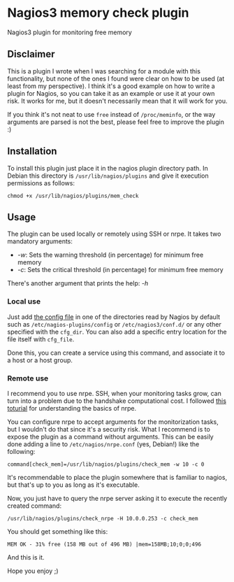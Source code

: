 # Nagios3 memory check plugin #

Nagios3 plugin for monitoring free memory

## Disclaimer ##
This is a plugin I wrote when I was searching for a module with this functionality, but none of the ones I found were clear on how to be used (at least from my perspective). I think it's a good example on how to write a plugin for Nagios, so you can take it as an example or use it at your own risk. It works for me, but it doesn't necessarily mean that it will work for you.

If you think it's not neat to use `free` instead of `/proc/meminfo`, or the way arguments are parsed is not the best, please feel free to improve the plugin :)

## Installation ##
To install this plugin just place it in the nagios plugin directory path. In Debian this directory is `/usr/lib/nagios/plugins` and give it execution permissions as follows:

`chmod +x /usr/lib/nagios/plugins/mem_check`

## Usage ##
The plugin can be used locally or remotely using SSH or nrpe. It takes two mandatory arguments: 

* _-w_: Sets the warning threshold (in percentage) for minimum free memory
* _-c_: Sets the critical threshold (in percentage) for minimum free memory

There's another argument that prints the help: _-h_


### Local use ###
Just add [the config file](https://github.com/funddy/nagios3-memcheck/blob/master/config/mem.cfg) in one of the directories read by Nagios by default such as `/etc/nagios-plugins/config` or `/etc/nagios3/conf.d/` or any other specified with the `cfg_dir`. You can also add a specific entry location for the file itself with `cfg_file`.

Done this, you can create a service using this command, and associate it to a host or a host group.

### Remote use ###
I recommend you to use nrpe. SSH, when your monitoring tasks grow, can turn into a problem due to the handshake computational cost. I followed [this toturial](http://www.thegeekstuff.com/2008/06/how-to-monitor-remote-linux-host-using-nagios-30/) for understanding the basics of nrpe.

You can configure nrpe to accept arguments for the monitorization tasks, but I wouldn't do that since it's a security risk. What I recommend is to expose the plugin as a command without arguments. This can be easily done adding a line to `/etc/nagios/nrpe.conf` (yes, Debian!) like the following:

`command[check_mem]=/usr/lib/nagios/plugins/check_mem -w 10 -c 0`

It's recommendable to place the plugin somewhere that is familiar to nagios, but that's up to you as long as it's executable.

Now, you just have to query the nrpe server asking it to execute the recently created command:

`/usr/lib/nagios/plugins/check_nrpe -H 10.0.0.253 -c check_mem`

You should get something like this:

`MEM OK - 31% free (158 MB out of 496 MB) |mem=158MB;10;0;0;496`

And this is it. 

Hope you enjoy ;)


